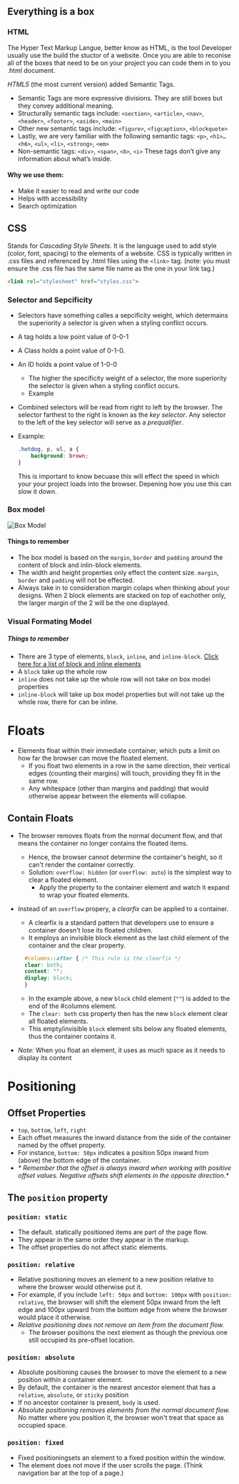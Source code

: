 ## Everything is a box
### HTML

The Hyper Text Markup Langue, better know as HTML, is the tool Developer usually use the build the stuctor of a website. Once you are able to reconise all of the boxes that need to be on your project you can code them in to you .html document.

*HTML5* (the most current version) added Semantic Tags.
* Semantic Tags are more expressive divisions. They are still boxes but they convey additional meaning.
* Structurally semantic tags include: `<section>`, `<article>`, `<nav>`, `<header>`, `<footer>`, `<aside>`, `<main>`
* Other new semantic tags include: `<figure>`, `<figcaption>`, `<blockquote>`
* Lastly, we are very familiar with the following semantic tags: `<p>`, `<h1>…<h6>`, `<ul>`, `<li>`, `<strong>`, `<em>`
* Non-semantic tags: `<div>`, `<span>`, `<b>`, `<i>`
These tags don’t give any information about what’s inside.

#### Why we use them:

* Make it easier to read and write our code
* Helps with accessibility 
* Search optimization  

## CSS
Stands for *Cascading Style Sheets*. It is the language used to add style (color, font, spacing) to the elements of a website. CSS is typically written in .css files and referenced by .html files using the `<link>` tag. (note: you must ensure the .css file has the same file name as the one in your link tag.)
```HTML
<link rel="stylesheet" href="styles.css">
```
### Selector and Sepcificity

* Selectors have something calles a sepcificity weight, which determains the superiority a selector is given when a styling conflict occurs. 
* A tag holds a low point value of 0-0-1
* A Class holds a point value of 0-1-0.
* An ID  holds a point value of 1-0-0
    * The higher the specificity weight of a selector, the more superiority the selector is given when a styling conflict occurs.
    * Example
    
*   Combined selectors will be read from right to left by the browser. The selector farthest to the right is known as the _key selector_. Any selector to the left of the key selector will serve as a _prequalifier_.
  * Example:
    ```CSS
    .hotdog, p, ul, a {
        background: brown;
    }	
    ```
    This is important to know becuase this will effect the speed in which your your project loads into the browser. Depening how you use this can slow it down.

### Box model 

![Box Model](https://static-assets.codecademy.com/Courses/Learn-CSS/Box-Model-in-DevTools/DevToolsTabs.png)



#### Things to remember
 * The box model is based on the `margin`, `border` and `padding` around the content of block and inlin-block elements. 
 * The width and height properties only effect the content size. `margin`, `border` and `padding` will not be effected.
 * Always take in to consideration margin colaps when thinking about your designs. When 2 block elements are stacked on top of eachother only, the larger margin of the 2 will be the one displayed. 
### Visual Formating Model
##### Things to remember
* There are 3 type of elements, `block`, `inline`, and `inline-block`. [Click here for a list of block and inline elements](https://www.w3schools.com/html/html_blocks.asp)
* A `block` take up the whole row
* `inline` does not take up the whole row will not take on box model properties
* `inline-block` will take up box model properties but will not take up the whole row, there for can be inline.

# Floats
* Elements float within their immediate container, which puts a limit on how far the browser can move the floated element. 
  * If you float two elements in a row in the same direction, their vertical edges (counting their margins) will touch, providing they fit in the same row.
  * Any whitespace (other than margins and padding) that would otherwise appear between the elements will collapse.

## Contain Floats
* The browser removes floats from the normal document flow, and that means the container no longer contains the floated items. 
  * Hence, the browser cannot determine the container's height, so it can't render the container correctly.
  * Solution: `overflow: hidden` (or `overflow: auto`) is the simplest way to clear a floated element. 
    * Apply the property to the container element and watch it expand to wrap your floated elements.

* Instead of an `overflow` propery, a *clearfix* can be applied to a container.
  * A clearfix is a standard pattern that developers use to ensure a container doesn't lose its floated children. 
  * It employs an invisible block element as the last child element of the container and the clear property.  
  
  ```css
    #columns::after { /* This rule is the clearfix */
    clear: both;
    content: "";
    display: block;
    }
  ```
  * In the example above, a new `block` child element (`""`) is added to the end of the #columns element.
  * The `clear: both` css property then has the new `block` element clear all floated elements. 
  * This empty/invisible `block` element sits below any floated elements, thus the container contains it. 
* *Note:* When you float an element, it uses as much space as it needs to display its content

# Positioning
## Offset Properties
* `top`, `bottom`, `left`, `right`
* Each offset measures the inward distance from the side of the container named by the offset property. 
* For instance, `bottom: 50px` indicates a position 50px inward from (above) the bottom edge of the container. 
* _* Remember that the offset is always inward when working with positive offset values. Negative offsets shift elements in the opposite direction.*_

## The `position` property
### `position: static`
* The default. statically positioned items are part of the page flow. 
* They appear in the same order they appear in the markup. 
* The offset properties do not affect static elements.

### `position: relative`
* Relative positioning moves an element to a new position relative to where the browser would otherwise put it. 
* For example, if you include `left: 50px` and `bottom: 100px` with `position: relative`, the browser will shift the element 50px inward from the left edge and 100px upward from the bottom edge from where the browser would place it otherwise.
* *Relative positioning does not remove an item from the document flow.* 
  * The browser positions the next element as though the previous one still occupied its pre-offset location.

### `position: absolute`
* Absolute positioning causes the browser to move the element to a new position within a container element.
* By default, the container is the nearest ancestor element that has a `relative`, `absolute`, or `sticky` position
* If no ancestor container is present, `body` is used.
* *Absolute positioning removes elements from the normal document flow.* No matter where you position it, the browser won't treat that space as occupied space.

### `position: fixed`
* Fixed positioningsets an element to a fixed position within the window. 
* The element does not move if the user scrolls the page. (Think navigation bar at the top of a page.)
